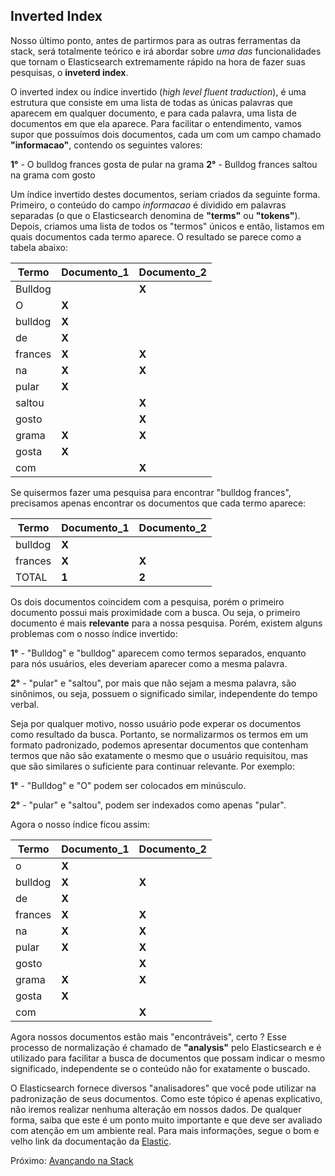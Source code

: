 ## Inverted Index

Nosso último ponto, antes de partirmos para as outras ferramentas da stack, será totalmente teórico e irá abordar sobre _uma das_ funcionalidades que tornam o Elasticsearch extremamente rápido na hora de fazer suas pesquisas, o __inveterd index__.

O inverted index ou índice invertido (_high level fluent traduction_), é uma estrutura que consiste em uma lista de todas as únicas palavras que aparecem em qualquer documento, e para cada palavra, uma lista de documentos em que ela aparece. Para facilitar o entendimento, vamos supor que possuímos dois documentos, cada um com um campo chamado __"informacao"__, contendo os seguintes valores:

__1°__ - O bulldog frances gosta de pular na grama
__2°__ - Bulldog frances saltou na grama com gosto

Um índice invertido destes documentos, seriam criados da seguinte forma. Primeiro, o conteúdo do campo _informacao_ é dividido em palavras separadas (o que o Elasticsearch denomina de __"terms"__ ou __"tokens"__). Depois, criamos uma lista  de todos os "termos" únicos e então, listamos em quais documentos cada termo aparece. O resultado se parece como a tabela abaixo:

| Termo   | Documento_1 | Documento_2 |
| ------- |-----------|-------------|
|Bulldog  |           |    __X__    |
|O        |     __X__ |             |
|bulldog  |     __X__ |             |
|de       |     __X__ |             |
|frances  |     __X__ |    __X__    |
|na       |     __X__ |    __X__    |
|pular    |     __X__ |             |
|saltou   |           |   __X__     |
|gosto    |           |   __X__     |
|grama    |     __X__ |   __X__     |
|gosta    |     __X__ |             |
|com      |           |   __X__     |

Se quisermos fazer uma pesquisa para encontrar "bulldog frances", precisamos apenas encontrar os documentos que cada termo aparece:

| Termo   | Documento_1 | Documento_2 |
| ------- |-----------|-------------|
|bulldog  |     __X__ |             |
|frances  |     __X__ |    __X__    |
|TOTAL    |     __1__ |    __2__    |

Os dois documentos coincidem com a pesquisa, porém o primeiro documento possui mais proximidade com a busca. Ou seja, o primeiro documento é mais __relevante__ para a nossa pesquisa. Porém, existem alguns problemas com o nosso índice invertido:

__1°__ - "Bulldog" e "bulldog" aparecem como termos separados, enquanto para nós usuários, eles deveriam aparecer como a mesma palavra.

__2°__ - "pular" e "saltou", por mais que não sejam a mesma palavra, são sinônimos, ou seja, possuem o significado similar, independente do tempo verbal.

Seja por qualquer motivo, nosso usuário pode experar os documentos como resultado da busca. Portanto, se normalizarmos os termos em um formato padronizado, podemos apresentar documentos que contenham termos que não são exatamente o mesmo que o usuário requisitou, mas que são similares o suficiente para continuar relevante. Por exemplo:

__1°__ - "Bulldog" e "O" podem ser colocados em minúsculo.

__2°__ - "pular" e "saltou", podem ser indexados como apenas "pular".

Agora o nosso índice ficou assim:

| Termo   | Documento_1 | Documento_2 |
| ------- |-----------|-------------|
|o        |     __X__ |             |
|bulldog  |     __X__ |    __X__    |
|de       |     __X__ |             |
|frances  |     __X__ |    __X__    |
|na       |     __X__ |    __X__    |
|pular    |     __X__ |    __X__    |
|gosto    |           |    __X__    |
|grama    |     __X__ |    __X__    |
|gosta    |     __X__ |             |
|com      |           |    __X__    |

Agora nossos documentos estão mais "encontráveis", certo ? Esse processo de normalização é chamado de __"analysis"__ pelo Elasticsearch e é utilizado para facilitar a busca de documentos que possam indicar o mesmo significado, independente se o conteúdo não for exatamente o buscado.

O Elasticsearch fornece diversos "analisadores" que você pode utilizar na padronização de seus documentos. Como este tópico é apenas explicativo, não iremos realizar nenhuma alteração em nossos dados. De qualquer forma, saiba que este é um ponto muito importante e que deve ser avaliado com atenção em um ambiente real. Para mais informações, segue o bom e velho link da documentação da [Elastic](https://www.elastic.co/guide/en/elasticsearch/reference/current/analysis-analyzers.html).

Próximo: [Avançando na Stack](/pages/stack.md)
